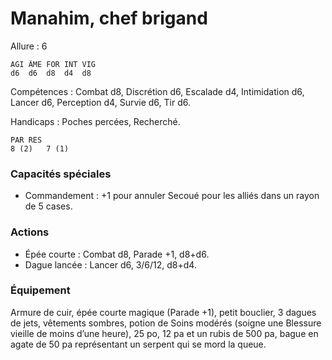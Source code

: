# Manahim, chef brigand

Allure : 6

	AGI	ÂME	FOR	INT	VIG
	d6	d6	d8	d4	d8

Compétences : Combat d8, Discrétion d6, Escalade d4, Intimidation d6, Lancer d6, Perception d4, Survie d6, Tir d6.

Handicaps : Poches percées, Recherché.

	PAR	RES
	8 (2)	7 (1)

### Capacités spéciales
- Commandement : +1 pour annuler Secoué pour les alliés dans un rayon de 5 cases.

### Actions
- Épée courte : Combat d8, Parade +1, d8+d6.
- Dague lancée : Lancer d6, 3/6/12, d8+d4.

### Équipement
Armure de cuir, épée courte magique (Parade +1), petit bouclier, 3 dagues de jets, vêtements sombres, potion de Soins modérés (soigne une Blessure vieille de moins d’une heure), 25 po, 12 pa et un rubis de 500 pa, bague en agate de 50 pa représentant un serpent qui se mord la queue.
